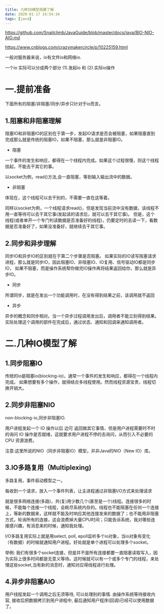 ```yaml
---
title: 几种IO模型简要了解
date: 2020-01-17 14:54:34
tags: [java]
---
```


https://github.com/Snailclimb/JavaGuide/blob/master/docs/java/BIO-NIO-AIO.md

https://www.cnblogs.com/crazymakercircle/p/10225159.html



一般对服务器来说，io有文件io和网络io.

一个io 实际可以分成两个部分 (1).发起io 和 (2).实际io操作

# 一.提前准备

下面所有的阻塞/非阻塞/同步/异步只针对于io而言。

## 1.阻塞和非阻塞理解

阻塞IO和非阻塞IO的区别在于第一步，发起IO请求是否会被阻塞，如果阻塞直到完成那么就是传统的阻塞IO，如果不阻塞，那么就是非阻塞IO。

- 阻塞

一个事件的发生和响应，都得在一个线程内完成。如果这个过程很慢，则这个线程挂起，不能去干其它的事。

以socket为例，read()方法,会一直阻塞，等到输入输出流中的数据。

- 非阻塞

体现在，这个线程可以去干别的，不需要一直在这等着。

同样以socket为例，一个线程请求read()，但是发现当前流中没有数据，该线程不用一直等待可以去干其它事(发起读的请求后，就可以去干其它事)。
但是，这个线程(或者单开一个专门判读数据是否准备好的线程)，仍要定时的去读一下，看数据是否准备好了，如果没准备好，就继续去干其它事。


## 2.同步和异步理解

同步IO和异步IO的区别就在于第二个步骤是否阻塞。
如果实际的IO读写阻塞请求进程，那么就是同步IO，因此阻塞IO、非阻塞IO、IO复用、信号驱动IO都是同步IO，
如果不阻塞，而是操作系统帮你做完IO操作再将结果返回给你，那么就是异步IO。

- 同步

所谓同步，就是在发出一个功能调用时，在没有得到结果之前，该调用就不返回

- 异步

异步的概念和同步相对。当一个异步过程调用发出后，调用者不能立刻得到结果。实际处理这个调用的部件在完成后，通过状态、通知和回调来通知调用者。


# 二.几种IO模型了解

## 1.同步阻塞IO

传统的io是阻塞io(blocking-io)，通常一个事件的发生和响应，都得在一个线程内完成。
如果想要有多个操作，就得结合多线程使用。然而线程资源宝贵，线程切换开销大。


## 2.同步非阻塞NIO

non-blocking-io,同步非阻塞IO.

用户进程发起一个 IO 操作以后 边可 返回做其它事情，但是用户进程需要时不时的询问 IO 操作是否就绪，这就要求用户进程不停的去询问，从而引入不必要的 CPU 资源浪费。

注意:这里所说的NIO（同步非阻塞IO）模型，并非Java的NIO（New IO）库。

## 3.IO多路复用（Multiplexing)

多路复用，事件驱动模型之一。

每收到一个请求，放入一个事件列表，让主进程通过非阻塞I/O方式来处理请求

就是很多网络连接(多路)，共(复)用少数几个(甚至是一个)线程。连接很多的时候，不能每个连接一个线程，会耗尽系统内存的。线程也不能阻塞在任何一个连接上，等新的数据来，这样就不能及时响应其他连接发来的数据了；也不能用非阻塞方式，轮询所有的连接，这会浪费掉大量CPU时间；只能告诉系统，我对哪些连接感兴趣，有消息来的时候，通知我处理。

I/O多路复用实际上就是用select, poll, epoll监听多个io对象，当io对象有变化（有数据）的时候就通知用户进程。好处就是单个进程可以处理多个socket。

举例: 我们有很多个socket连接，但是并不是所有连接都要一直阻塞读取写入，因为实际上很多时间都是无意义等待。这时候就可以有一个或多个专门的线程，来处理这些socket,当有新的消息时，通知对应得线程进行处理。

## 4.异步非阻塞AIO

用户线程发起一个调用之后无须等待, 可以处理别的事情. 由操作系统等待接收内容, 接收后把数据拷贝到用户进程中, 最后通知用户程序(回调)已经可以使用数据了。
